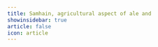 ```yaml
---
title: Samhain, agricultural aspect of ale and 
showinsidebar: true 
article: false 
icon: article 
---
```

